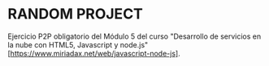 RANDOM PROJECT
==============

Ejercicio P2P obligatorio del Módulo 5 del curso "Desarrollo de servicios en la nube con HTML5, Javascript y node.js"
[https://www.miriadax.net/web/javascript-node-js].